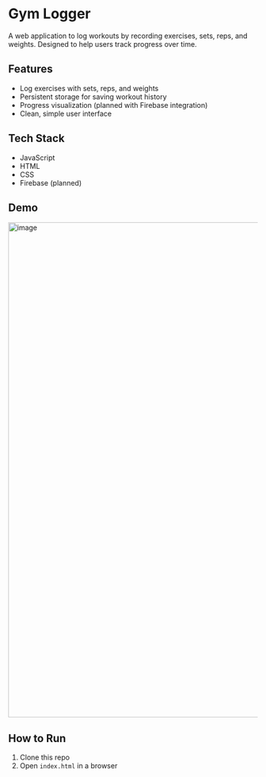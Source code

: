 # Gym Logger 

A web application to log workouts by recording exercises, sets, reps, and weights. Designed to help users track progress over time.

## Features
- Log exercises with sets, reps, and weights
- Persistent storage for saving workout history
- Progress visualization (planned with Firebase integration)
- Clean, simple user interface

## Tech Stack
- JavaScript
- HTML
- CSS
- Firebase (planned)

## Demo
<img width="1919" height="999" alt="image" src="https://github.com/user-attachments/assets/dde8a3ab-afec-4d30-be74-c81d0d748134" />


## How to Run
1. Clone this repo
2. Open `index.html` in a browser
